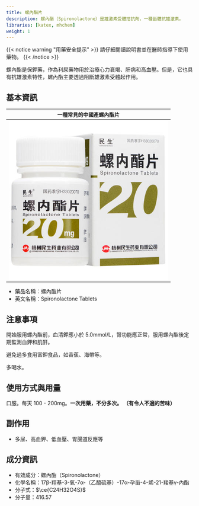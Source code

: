```yaml
---
title: 螺內酯片
description: 螺內酯（Spironolactone）是雄激素受體拮抗劑，一種甾體抗雄激素。
libraries: [katex, mhchem]
weight: 1
---
```


{{< notice warning "用藥安全提示" >}}
請仔細閱讀說明書並在醫師指導下使用藥物。
{{< /notice >}}

螺內酯是保鉀藥，作為利尿藥物用於治療心力衰竭、肝病和高血壓。但是，它也具有抗雄激素特性，螺內酯主要透過阻斷雄激素受體起作用。

## 基本資訊

| 一種常見的中國產螺內酯片 |
| :--: |
| ![20 mg](spironolactone.jpg) |

- 藥品名稱：螺內酯片
- 英文名稱：Spironolactone Tablets

## 注意事項

開始服用螺內酯前，血清鉀應小於 5.0mmol/L，腎功能應正常，服用螺內酯後定期監測血鉀和肌酐。

避免過多食用富鉀食品，如香蕉、海帶等。

多喝水。

## 使用方式與用量

口服。每天 100 - 200mg。**一次用藥，不分多次。** **（有令人不適的苦味）**

## 副作用

- 多尿、高血鉀、低血壓、胃腸道反應等

## 成分資訊

- 有效成分：螺內酯（Spironolactone）
- 化學名稱：17β-羥基-3-氧-7α-（乙醯硫基）-17α-孕甾-4-烯-21-羧基γ-內酯
- 分子式：$\ce{C24H32O4S}$
- 分子量：416.57
